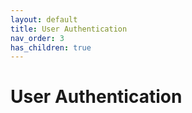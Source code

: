```yaml
---
layout: default
title: User Authentication
nav_order: 3
has_children: true
---
```


# User Authentication
